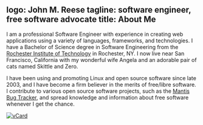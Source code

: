 logo: John M. Reese
tagline: software engineer, free software advocate
title: About Me
---
I am a professional Software Engineer with experience in creating web applications using a
variety of languages, frameworks, and technologies.  I have a Bachelor of Science degree in
Software Engineering from the [Rochester Institute of Technology][rit] in Rochester, NY.
I now live near San Francisco, California with my wonderful wife Angela and an adorable pair
of cats named Skittle and Zero.

I have been using and promoting Linux and open source software since late 2003, and I have become
a firm believer in the merits of free/libre software. I contribute to various open source software
projects, such as the [Mantis Bug Tracker][mantisbt], and spread knowledge and information about
free software whenever I get the chance.

[![vCard](/media/vcard.png "vCard QR code")](/media/vcard-large.png)

[rit]: http://www.rit.edu "Rochester Institute of Technology"
[mantisbt]: http://www.mantisbt.org "Mantis Bug Tracker"
